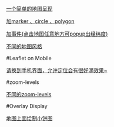 [一个简单的地图呈现](https://xiaoxiaohappy.github.io/Leaflet_map/test/index.html)

[加marker 、circle 、polygon](https://xiaoxiaohappy.github.io/Leaflet_map/test/index_markers.html)

[加事件(点击地图任意地方可popup出经纬度)](https://xiaoxiaohappy.github.io/Leaflet_map/test/index_event.html)

[不同的地图风格](https://xiaoxiaohappy.github.io/Leaflet_map/test/index_provider_不同地图风格.html)

#Leaflet on Mobile

[请换到手机界面，允许定位会有很好滴效果~](https://xiaoxiaohappy.github.io/Leaflet_map/test/Leaflet%20on%20Mobile/index.html)

#zoom-levels

[不同的zoom-levels](https://xiaoxiaohappy.github.io/Leaflet_map/test/zoom-levels/index.html)

#Overlay Display

[地图上面绘制小饼图](https://xiaoxiaohappy.github.io/Leaflet_map/test/Overlay%20Display/小饼图.html)


